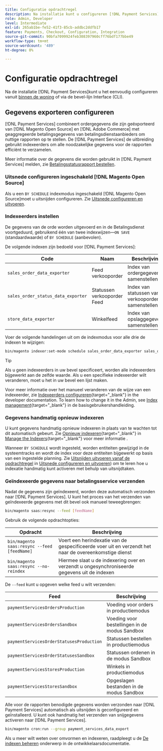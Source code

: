 ```yaml
---
title: Configuratie opdrachtregel
description: Na installatie kunt u configureren [!DNL Payment Services] het gebruiken van de bevel-lijn Interface (CLI).
role: Admin, Developer
level: Intermediate
exl-id: 265ab1be-fe52-41f3-85cb-addbc2ddfb17
feature: Payments, Checkout, Configuration, Integration
source-git-commit: 90bfa7099924feb308397960cff76bdf177bbe49
workflow-type: tm+mt
source-wordcount: '489'
ht-degree: 0%

---
```


# Configuratie opdrachtregel

Na de installatie [!DNL Payment Services]kunt u het eenvoudig configureren vanuit [binnen de woning](payments-home.md) of via de bevel-lijn Interface (CLI).

## Gegevens exporteren configureren

[!DNL Payment Services] combineert ordergegevens die zijn geëxporteerd van [!DNL Magento Open Source] en [!DNL Adobe Commerce] met geaggregeerde betalingsgegevens van betalingsdienstaanbieders om nuttige rapporten op te stellen. De [!DNL Payment Services] de uitbreiding gebruikt indexeerders om alle noodzakelijke gegevens voor de rapporten efficiënt te verzamelen.

Meer informatie over de gegevens die worden gebruikt in [!DNL Payment Services] melden, zie [Betalingsstatusrapport bestellen](order-payment-status.md#data-used-in-the-report).

### Uitsnede configureren ingeschakeld [!DNL Magento Open Source]

Als u een `BY SCHEDULE` indexmodus ingeschakeld [!DNL Magento Open Source]moet u uitsnijden configureren. Zie [Uitsnede configureren en uitvoeren](https://devdocs.magento.com/guides/v2.4/config-guide/cli/config-cli-subcommands-cron.html).

### Indexeerders instellen

De gegevens van de orde worden uitgevoerd en in de Betalingsdienst voortgeduurd, gebruikend één van twee indexwijzen—`ON SAVE` (standaardwaarde) of `BY SCHEDULE` (aanbevolen).

De volgende indexen zijn bedoeld voor [!DNL Payment Services]:

| Code | Naam | Beschrijving |
|    ---    |  ---  |  ---  |
| `sales_order_data_exporter` | Feed verkooporder | Index van ordergegevens samenstellen |
| `sales_order_status_data_exporter` | Statussen verkooporder Feed | Index van statussen van verkooporders samenstellen |
| `store_data_exporter` | Winkelfeed | Index van opslaggegevens samenstellen |

Voer de volgende handelingen uit om de indexmodus voor alle drie de indexen te wijzigen:

```bash
bin/magento indexer:set-mode schedule sales_order_data_exporter sales_order_status_data_exporter store_data_exporter
```

>[!TIP]
>
>Als u geen indexeerders in uw bevel specificeert, worden alle indexeerders bijgewerkt aan de zelfde waarde. Als u een specifieke indexeerder wilt veranderen, moet u het in uw bevel een lijst maken.

Voor meer informatie over het manueel veranderen van de wijze van een indexeerder, zie [Indexeerders configureren](https://devdocs.magento.com/guides/v2.4/config-guide/cli/config-cli-subcommands-index.html#configure-indexers){target="_blank"} in the developer documentation. To learn how to change it in the Admin, see [Index management](https://docs.magento.com/user-guide/system/index-management.html#change-the-index-mode){target="_blank"} in de basisgebruikershandleiding.

### Gegevens handmatig opnieuw indexeren

U kunt gegevens handmatig opnieuw indexeren in plaats van te wachten tot dit automatisch gebeurt. Zie [Opnieuw indexeren](https://devdocs.magento.com/guides/v2.4/config-guide/cli/config-cli-subcommands-index.html#reindex){target="_blank"} in [Manage the Indexers](https://devdocs.magento.com/guides/v2.4/config-guide/cli/config-cli-subcommands-index.html){target="_blank"} voor meer informatie .

Wanneer `BY SCHEDULE` wordt ingesteld, worden entiteiten gewijzigd in de systeemtracks en wordt de index voor deze entiteiten bijgewerkt op basis van een ingestelde planning. Zie [Uitsnijden uitvoeren vanaf de opdrachtregel](https://devdocs.magento.com/guides/v2.4/config-guide/cli/config-cli-subcommands-cron.html#config-cli-cron-group-run) in [Uitsnede configureren en uitvoeren](https://devdocs.magento.com/guides/v2.4/config-guide/cli/config-cli-subcommands-cron.html)) om te leren hoe u indexatie handmatig kunt activeren met behulp van uitsnijdtaken.

### Geïndexeerde gegevens naar betalingsservice verzenden

Nadat de gegevens zijn geïndexeerd, worden deze automatisch verzonden naar [!DNL Payment Services]. U kunt het proces van het verzenden van geïndexeerde gegevens met dit bevel ook manueel teweegbrengen:

```bash
bin/magento saas:resync --feed [feedName]
```

Gebruik de volgende opdrachtopties:

| Opdracht | Beschrijving |
|  ---  |  ---  |
| `bin/magento saas:resync --feed [feedName]` | Voert een herindexatie van de gespecificeerde voer uit en verzendt het naar de overeenkomstige dienst |
| `bin/magento saas:resync --no-reindex` | Hiermee slaat u de indexering over en verzendt u ongesynchroniseerde gegevens uit de indexen |

De `--feed` kunt u opgeven welke feed u wilt verzenden:

| Feed | Beschrijving |
|  ---  |  ---  |
| `paymentServicesOrdersProduction` | Voeding voor orders in productiemodus |
| `paymentServicesOrdersSandbox` | Voeding voor bestellingen in de modus Sandbox |
| `paymentServicesOrderStatusesProduction` | Statussen bestellen in productiemodus |
| `paymentServicesOrderStatusesSandbox` | Statussen ordenen in de modus Sandbox |
| `paymentServicesStoresProduction` | Winkels in productiemodus |
| `paymentServicesStoresSandbox` | Opgeslagen bestanden in de modus Sandbox |

Alle voor de rapporten benodigde gegevens worden verzonden naar [!DNL Payment Services] automatisch als uitsnijden is geconfigureerd en geïnstalleerd. U kunt ook handmatig het verzenden van snijgegevens activeren naar [!DNL Payment Services].

```bash
bin/magento cron:run --group payment_services_data_export
```

Als u meer wilt weten over omvormen en indexeren, raadpleegt u de [De indexen beheren](https://devdocs.magento.com/guides/v2.4/config-guide/cli/config-cli-subcommands-index.html) onderwerp in de ontwikkelaarsdocumentatie.
